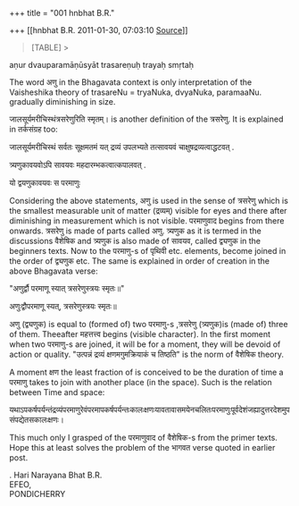 +++
title = "001 hnbhat B.R."

+++
[[hnbhat B.R.	2011-01-30, 07:03:10 [Source](https://groups.google.com/g/bvparishat/c/ybqNHBsCeJo)]]



  

  

> [TABLE] >
> 
> > 
> >   
> > 
> > 

  

aṇur dvauparamāṇūsyāt trasareṇuḥ trayaḥ smṛtaḥ  
  

The word अणु in the Bhagavata context is only interpretation of the Vaisheshika theory of trasareNu = tryaNuka, dvyaNuka, paramaaNu. gradually diminishing in size.

  

जालसूर्यमरीचिस्थंत्रसरेणुरिति स्मृतम्। is another definition of the त्रसरेणु. It is explained in तर्कसंग्रह too:

  

जालसूर्यमरीचिस्थं सर्वतः सूक्षमतमं यत् द्रव्यं उपलभ्यते तत्सावयवं चाक्षुषद्रव्यत्वाद्धटवत् .

त्र्यणुकावयवोऽपि सावयवः महदारम्भकत्वात्कपालवत् .

यो द्वयणुकावयवः स परमाणुः

  

Considering the above statements, अणु is used in the sense of त्रसरेणु which is the smallest measurable unit of matter (द्रव्यम्) visible for eyes and there after diminishing in measurement which is not visible. परमाणुवाद begins from there onwards. त्रसरेणु is made of parts called अणु. त्र्यणुक as it is termed in the discussions वैशेषिक and त्र्यणुक is also made of सावयव, called द्व्यणुक in the beginners texts. Now to the परमाणु-s of पृथिवी etc. elements, become joined in the order of द्व्यणुक etc. The same is explained in order of creation in the above Bhagavata verse:

  

"अणुर्द्वौ परमाणू स्यात् त्रसरेणुस्त्रयः स्मृतः॥"

  

अणुःद्वौपरमाणू स्यत्, त्रसरेणुस्त्रयः स्मृतः॥

  

अणु (द्व्यणुक) is equal to (formed of) two परमाणु-s ,त्रसरेणु (त्र्यणुक)is (made of) three of them. Theeafter महत्तत्त्व begins (visible character). In the first moment when two परमाणु-s are joined, it will be for a moment, they will be devoid of action or quality. "उत्पन्नं द्रव्यं क्षणमगुमक्रियाकं च तिष्ठति" is the norm of वैशेषिक theory.

  

A moment क्षण the least fraction of is conceived to be the duration of time a परमाणु takes to join with another place (in the space). Such is the relation between Time and space:

  
यथाऽपकर्षपर्यन्तंद्रव्यंपरमाणुरेवंपरमापकर्षपर्यन्तःकालःक्षणःयावतावासमयेनचलितःपरमाणुःपूर्वदेशंजह्यादुत्तरदेशमुपसंपद्येतसकालःक्षणः।

  

This much only I grasped of the परमाणुवाद of वैशेषिक-s from the primer texts. Hope this at least solves the problem of the भागवत verse quoted in earlier post.

  

  

. Hari Narayana Bhat B.R.  
EFEO,  
PONDICHERRY  

